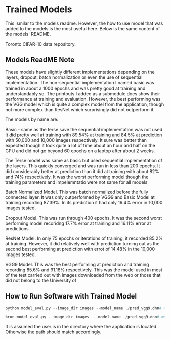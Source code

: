 
# Trained Models

This ismilar to the models readme. However, the how to use model that was added to the models is the most useful here. Below is the same content of the models' README.

Toronto CIFAR-10 data repository.

## Models ReadME Note

These models have slightly different implementations depending on the layers, dropout, batch normalization or even the use of sequential implementation. The non-sequential implementation I named basic was trained in about a 1000 epochs and was pretty good at training and understandably so. The printouts I added as a submodule does show their performance at training and evaluation. However, the best performing was the VGG model which is quite a complex model from the application, though not more complex than ResNet which surprisingly did not outperform it.

The models by name are:

Basic - same as the terse save the sequential implementation was not used. It did pretty well at training with 89.54% at training and 84.5% at prediction with 50,000 and 10,000 images respectively. It sure was better than expected though it took quite a lot of time about an hour and half on the GPU and did not go beyond 60 epochs on a laptop after about 2 weeks.

The Terse model was same as basic but used sequential implementation of the layers. This quickly converged and was run in less than 200 epochs. It did considerably better at prediction than it did at training with about 82% and 74% respectively. It was the worst performing model though the training parameters and impelemntatio were not same for all models

Batch Normalized Model. This was batch normalized before the fully connected layer. It was only outperformed by VGG9 and Basic Model at training recording 87.39%. In its prediction it had only 16.4% error in 10,000 images tested. 

Dropout Model. This was run through 400 epochs. It was the second worst performing model recoridng 17.7% error at training and 16.11% error at predictions.

ResNet Model. In only 75 epochs or iterations of training, it recorded 85.2% at training. However, it did relatively well with prediction turning out as the second best performing at prediction with errot of 14.48% in the 10,000 images tested.

VGG9 Model. This was the best performing at prediction and training recording 85.6% and 91.18% respectively. This was the model used in most of the test carried out with images downloaded from the web or those that did not belong to the University of 

## How to Run Software with Trained Model


```python
python model_eval.py --image_dir images --model_name ./pred_vgg9.dnn# model_name is optional as a default is there, the name of the dir to find the images is the "images"
```


```python
%run model_eval.py --image_dir images  --model_name ./pred_vgg9.dnn# model_name is optional as a default is there,# if using QtConsole -the name of the dir to find the images is the "images"
```

It is assumed the user is in the directory where the application is located. Otherwise the path should match accordingly.
